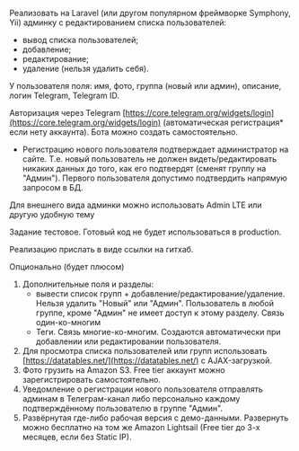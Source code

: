 Реализовать на Laravel (или другом популярном фреймворке Symphony, Yii) админку с редактированием списка пользователей:

- вывод списка пользователей;
- добавление;
- редактирование;
- удаление (нельзя удалить себя).

У пользователя поля: имя, фото, группа (новый или админ), описание, логин Telegram, Telegram ID.

Авторизация через Telegram [https://core.telegram.org/widgets/login](https://core.telegram.org/widgets/login) (автоматическая регистрация* если нету аккаунта). Бота можно создать самостоятельно.

- Регистрацию нового пользователя подтверждает администратор на сайте. Т.е. новый пользователь не должен видеть/редактировать никаких данных до того, как его подтвердят (сменят группу на "Админ"). Первого пользователя допустимо подтвердить напрямую запросом в БД.

Для внешнего вида админки можно использовать Admin LTE или другую удобную тему

Задание тестовое. Готовый код не будет использоваться в production.

Реализацию прислать в виде ссылки на гитхаб.

Опционально (будет плюсом)

1. Дополнительные поля и разделы:
    - вывести список групп + добавление/редактирование/удаление. Нельзя удалить "Новый" или "Админ". Пользователь в любой группе, кроме "Админ" не имеет доступ к этому разделу. Связь один-ко-многим
    - Теги. Связь многие-ко-многим. Создаются автоматически при добавлении или редактировании пользователя.
2. Для просмотра списка пользователей или групп использовать [https://datatables.net/](https://datatables.net/) с AJAX-загрузкой.
3. Фото грузить на Amazon S3. Free tier аккаунт можно зарегистрировать самостоятельно.
4. Уведомление о регистрации нового пользователя отправлять админам в Телеграм-канал либо персонально каждому подтверждённому пользователю в группе "Админ".
5. Развёрнутая где-либо рабочая версия с демо-данными. Развернуть можно бесплатно на том же Amazon Lightsail (Free tier до 3-х месяцев, если без Static IP).